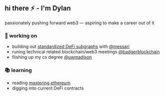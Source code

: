 ## hi there ⚡ - I'm Dylan

passionately pushing forward web3 — aspiring to make a career out of it

### 🔭 working on

- building out [standardized DeFi subgraphs](https://github.com/messari/subgraphs) with [@messari](https://messari.io/)
- runing technical related blockchain/web3 meetings [@badgerblockchain](https://www.badgerblockchain.com/)
- fiishing up my cs degree [@uwmadison](https://www.cs.wisc.edu/)

### 📚 learning

- reading [mastering ethereum](https://github.com/ethereumbook/ethereumbook#readme)
- digging into current DeFi contracts


<!--
**dmelotik/dmelotik** is a ✨ _special_ ✨ repository because its `README.md` (this file) appears on your GitHub profile.

Here are some ideas to get you started:

- 🔭 I’m currently working on ...
- 🌱 I’m currently learning ...
- 👯 I’m looking to collaborate on ...
- 🤔 I’m looking for help with ...
- 💬 Ask me about ...
- 📫 How to reach me: ...
- 😄 Pronouns: ...
- ⚡ Fun fact: ...
-->
